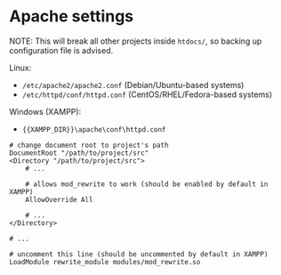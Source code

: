 # Apache settings

NOTE: This will break all other projects inside `htdocs/`, so backing up
      configuration file is advised.

Linux:
- `/etc/apache2/apache2.conf` (Debian/Ubuntu-based systems)
- `/etc/httpd/conf/httpd.conf` (CentOS/RHEL/Fedora-based systems)

Windows (XAMPP):
- `{{XAMPP_DIR}}\apache\conf\httpd.conf`

```
# change document root to project's path
DocumentRoot "/path/to/project/src"
<Directory "/path/to/project/src">
    # ...

    # allows mod_rewrite to work (should be enabled by default in XAMPP)
    AllowOverride All

    # ...
</Directory>

# ...

# uncomment this line (should be uncommented by default in XAMPP)
LoadModule rewrite_module modules/mod_rewrite.so
```
